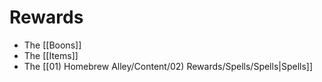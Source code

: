 # Rewards
- The [[Boons]]
- The [[Items]]
- The [[01) Homebrew Alley/Content/02) Rewards/Spells/Spells|Spells]]